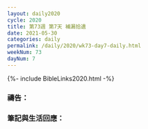 ```yaml
---
layout: daily2020
cycle: 2020
title: 第73週 第7天 補漏拾遺
date: 2021-05-30
categories: daily
permalink: /daily/2020/wk73-day7-daily.html
weekNum: 73
dayNum: 7
---
```


{%- include BibleLinks2020.html -%}

### 禱告：

### 筆記與生活回應：
